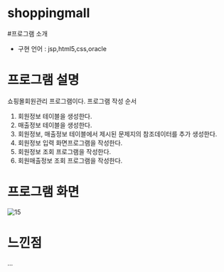 # shoppingmall

#프로그램 소개
- 구현 언어 : jsp,html5,css,oracle

# 프로그램 설명
쇼핑몰회원관리 프로그램이다.
프로그램 작성 순서
1. 회원정보 테이블을 생성한다.
2. 매출정보 테이블을 생성한다.
3. 회원정보, 매출정보 테이블에서 제시된 문제지의 참조데이터를 추가 생성한다.
4. 회원정보 입력 화면프로그램을 작성한다.
5. 회원정보 조회 프로그램을 작성한다.
6. 회원매출정보 조회 프로그램을 작성한다.

# 프로그램 화면 
![15](https://user-images.githubusercontent.com/50905419/140242958-4e1245d3-cb74-4807-bfa8-28ecffa3e1d0.png)
# 느낀점
 ...
